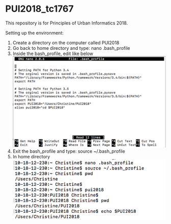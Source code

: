 # PUI2018_tc1767
This repository is for Principles of Urban Informatics 2018.

Setting up the environment:
1. Create a directory on the computer called PUI2018
2. Go back to home directory and type: nano .bash_profile
3. Inside the bash_profile, edit like below
![Alt text](HW1_tc1767/Pic2.png)
4. Exit the bash_profile and type: source ~/.bash_profile
5. In home directory
![Alt text](HW1_tc1767/Pic1.png)
    
